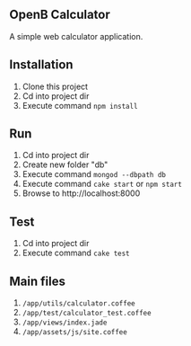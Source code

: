 OpenB Calculator
----
A simple web calculator application.

Installation
----
1. Clone this project
1. Cd into project dir
1. Execute command `npm install`

Run
----
1. Cd into project dir
1. Create new folder "db"
1. Execute command `mongod --dbpath db`
1. Execute command `cake start` or `npm start`
1. Browse to http://localhost:8000

Test
----
1. Cd into project dir
1. Execute command `cake test`

Main files
----
1. `/app/utils/calculator.coffee`
1. `/app/test/calculator_test.coffee`
1. `/app/views/index.jade`
1. `/app/assets/js/site.coffee`
